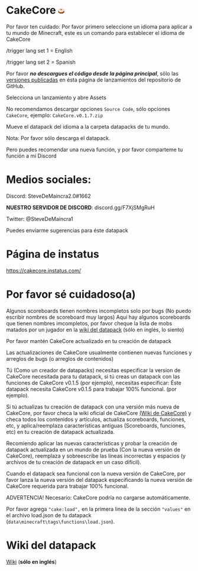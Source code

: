 ﻿# CakeCore ![Logo de CakeCore](images/cakecore.png)


Por favor ten cuidado:
Por favor primero seleccione un idioma para aplicar a tu mundo de Minecraft, este es un comando para establecer el idioma de CakeCore

/trigger lang set 1 = English

/trigger lang set 2 = Spanish

Por favor ***no descargues el código desde la página principal***, sólo las [versiones publicadas](https://github.com/tacozyt/CakeCore/releases) en ésta página de lanzamientos del repositorio de GitHub.

Selecciona un lanzamiento y abre Assets

No recomendamos descargar opciones `Source Code`, sólo opciones `CakeCore`, ejemplo: `CakeCore.v0.1.7.zip`

Mueve el datapack del idioma a la carpeta datapacks de tu mundo.

Nota: Por favor sólo descarga el datapack.

Pero puedes recomendar una nueva función, y por favor comparteme tu función a mi Discord

# Medios sociales:
Discord: SteveDeMaincra2.0#1662

**NUESTRO SERVIDOR DE DISCORD**: discord.gg/F7XjSMgRuH

Twitter: @SteveDeMaincra1

Puedes enviarme sugerencias para éste datapack

# Página de instatus

https://cakecore.instatus.com/


# Por favor sé cuidadoso(a)


Algunos scoreboards tienen nombres incompletos solo por bugs (No puedo escribir nombres de scoreboard muy largos)
Aquí hay algunos scoreboards que tienen nombres imcompletos, por favor cheque la lista de mobs matados por un jugador en la [wiki del datapack](https://github.com/tacozyt/CakeCore/wiki) (sólo en inglés, lo siento)


Por favor mantén CakeCore actualizado en tu creación de datapack

Las actualizaciones de CakeCore usualmente contienen nuevas funciones y arreglos de bugs (o arreglos de contenidos)


Tú (Como un creador de datapacks) necesitas especificar la version de CakeCore necesitada para tu datapack, si tú creas un datapack con las funciones de CakeCore v0.1.5 (por ejemplo), necesitas especificar: Éste datapack necesita CakeCore v0.1.5 para trabajar 100% funcional. (por ejemplo).


Si tú actualizas tu creación de datapack con una versión más nueva de CakeCore, por favor checa la wiki oficial de CakeCore [(Wiki de CakeCore)](https://github.com/tacozyt/CakeCore/wiki) y checa todos los contenidos y artículos, actualiza scoreboards, funciones, etc, y aplica/reemplaza características antiguas (Scoreboards, funciones, etc) en tu creación de datapack actualizada.


Recomiendo aplicar las nuevas características y probar la creación de datapack actualizada en un mundo de prueba (Con la nueva versión de CakeCore), reemplaza y sobreescribe las lineas incorrectas y espacios (y archivos de tu creación de datapack en un caso difícil).

Cuando el datapack sea funcional con la nueva versión de CakeCore, por favor lanza la nueva versión del datapack especificando la nueva versión de CakeCore requerida para trabajar 100% funcional.


ADVERTENCIA! Necesario: CakeCore podría no cargarse automáticamente.

Por favor agrega `"cake:load",` en la primera linea de la sección `"values"` en el archivo load.json de tu datapack (`data\minecraft\tags\functions\load.json`).



# Wiki del datapack
[Wiki](https://github.com/tacozyt/CakeCore/wiki)
(**sólo en inglés**)
